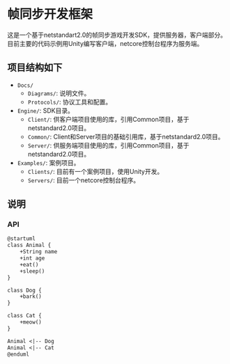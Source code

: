 # 帧同步开发框架

这是一个基于netstandart2.0的帧同步游戏开发SDK，提供服务器，客户端部分。目前主要的代码示例用Unity编写客户端，netcore控制台程序为服务端。

## 项目结构如下

- `Docs/`
  - `Diagrams/`: 说明文件。  
  - `Protocols/`: 协议工具和配置。  
- `Engine/`: SDK目录。 
  - `Client/`: 供客户端项目使用的库，引用Common项目，基于netstandard2.0项目。
  - `Common/`: Client和Server项目的基础引用库，基于netstandard2.0项目。
  - `Server/`: 供服务端项目使用的库，引用Common项目，基于netstandard2.0项目。
- `Examples/`: 案例项目。
  - `Clients/`: 目前有一个案例项目，使用Unity开发。
  - `Servers/`: 目前一个netcore控制台程序。

## 说明
### API

```markdown  
@startuml  
class Animal {  
    +String name  
    +int age  
    +eat()  
    +sleep()  
}  

class Dog {  
    +bark()  
}  

class Cat {  
    +meow()  
}  

Animal <|-- Dog  
Animal <|-- Cat  
@enduml  